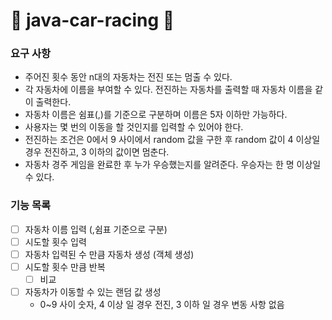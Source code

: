 # 🚙 java-car-racing 🚗

### 요구 사항

- 주어진 횟수 동안 n대의 자동차는 전진 또는 멈출 수 있다.
- 각 자동차에 이름을 부여할 수 있다. 전진하는 자동차를 출력할 때 자동차 이름을 같이 출력한다.
- 자동차 이름은 쉼표(,)를 기준으로 구분하며 이름은 5자 이하만 가능하다.
- 사용자는 몇 번의 이동을 할 것인지를 입력할 수 있어야 한다.
- 전진하는 조건은 0에서 9 사이에서 random 값을 구한 후 random 값이 4 이상일 경우 전진하고, 3 이하의 값이면 멈춘다.
- 자동차 경주 게임을 완료한 후 누가 우승했는지를 알려준다. 우승자는 한 명 이상일 수 있다.

### 기능 목록
- [ ] 자동차 이름 입력 (,쉼표 기준으로 구분)
- [ ] 시도할 횟수 입력
- [ ] 자동차 입력된 수 만큼 자동차 생성 (객체 생성)
- [ ] 시도할 횟수 만큼 반복
  - [ ] 비교
- [ ] 자동차가 이동할 수 있는 랜덤 값 생성
  - 0~9 사이 숫자, 4 이상 일 경우 전진, 3 이하 일 경우 변동 사항 없음 
